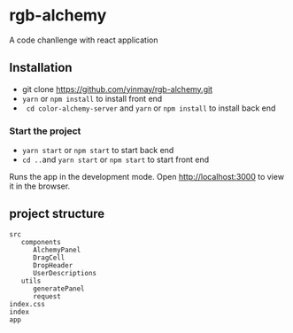 # rgb-alchemy

A code chanllenge with react application

## Installation

- git clone https://github.com/yinmay/rgb-alchemy.git
- `yarn` or `npm install` to install front end
- ` cd color-alchemy-server` and `yarn` or `npm install` to install back end

### Start the project

- `yarn start` or `npm start` to start back end
- `cd ..`and `yarn start` or `npm start` to start front end

Runs the app in the development mode.
Open [http://localhost:3000](http://localhost:3000) to view it in the browser.

## project structure

```
src
   components
      AlchemyPanel
      DragCell
      DropHeader
      UserDescriptions
   utils
      generatePanel
      request
index.css
index
app
```
